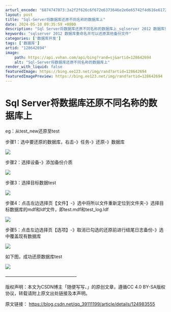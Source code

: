 ```yaml
---
arturl_encode: "6874747073:3a2f2f626c6f672e6373646e2e6e65742f4d616e617274792f:61727469636c652f64657461696c732f313238363432363934"
layout: post
title: "Sql-Server将数据库还原不同名称的数据库上"
date: 2024-05-10 09:35:59 +0800
description: "Sql Server将数据库还原不同名称的数据库上_sqlserver 2012 数据库重命名并可以"
keywords: "sqlserver 2012 数据库重命名并可以还原其他备份文件"
categories: ['数据库开发']
tags: ['数据库']
artid: "128642694"
image:
    path: https://api.vvhan.com/api/bing?rand=sj&artid=128642694
    alt: "Sql-Server将数据库还原不同名称的数据库上"
render_with_liquid: false
featuredImage: https://bing.ee123.net/img/rand?artid=128642694
featuredImagePreview: https://bing.ee123.net/img/rand?artid=128642694
---
```


# Sql Server将数据库还原不同名称的数据库上

eg：从test\_new还原至test

步骤1：选中要还原的数据库，右击-》任务-》还原-》数据库

![](https://i-blog.csdnimg.cn/blog_migrate/ce9e3b66ed74cc2ef912af35d31bddcd.png)

步骤2：选择设备-》添加备份介质

![](https://i-blog.csdnimg.cn/blog_migrate/1af678aaba4beba9bcae7fcc918cb417.png)

步骤3：选择目标数据test

![](https://i-blog.csdnimg.cn/blog_migrate/53112546b5ae2466420332cb35d4c308.png)

步骤4：点击左边选择页【文件】-》选中将所以文件重新定位到文件夹-》选择目标数据库的mdf和ldf文件，即test.mdf和test\_log.ldf

![](https://i-blog.csdnimg.cn/blog_migrate/86477857a1be58849b455953b1c3ae59.png)

步骤5：点击左边选择页【选项】-》取消已勾选的还原前进行结尾日志备份-》选中覆盖现有数据库

![](https://i-blog.csdnimg.cn/blog_migrate/f3ffed073135a85a4caf6f74b719d148.png)

如下图，成功还原数据库test

![](https://i-blog.csdnimg.cn/blog_migrate/521fb57af464aa1b9138b3937a2bfd78.png)

————————————————

版权声明：本文为CSDN博主「随便写写、」的原创文章，遵循CC 4.0 BY-SA版权协议，转载请附上原文出处链接及本声明。

原文链接：
<https://blog.csdn.net/qq_39111199/article/details/124983555>
